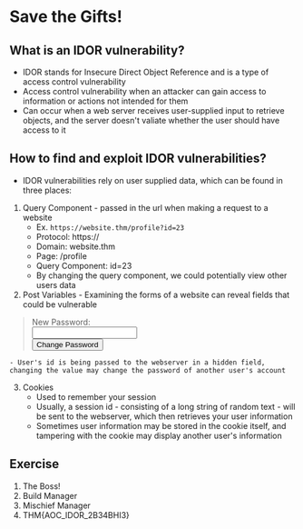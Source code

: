 # Save the Gifts!

## What is an IDOR vulnerability?
- IDOR stands for Insecure Direct Object Reference and is a type of access control vulnerability
- Access control vulnerability when an attacker can gain access to information or actions not intended for them
- Can occur when a web server receives user-supplied input to retrieve objects, and the server doesn't valiate whether the user should have access to it
## How to find and exploit IDOR vulnerabilities?
- IDOR vulnerabilities rely on user supplied data, which can be found in three places:
1. Query Component - passed in the url when making a request to a website
    - Ex. `https://website.thm/profile?id=23`
    - Protocol: https://
    - Domain: website.thm
    - Page: /profile
    - Query Component: id=23
    - By changing the query component, we could potentially view other users data
2. Post Variables - Examining the forms of a website can reveal fields that could be vulnerable
><form method="POST" action="/update-password">
>    <input type="hidden" name"user_id" value="123">
>    <div>New Password:</div>
>    <div><input type="password" name="new_password"></div>
>    <div><input type="submit" value="Change Password">
></form>
    - User's id is being passed to the webserver in a hidden field, changing the value may change the password of another user's account
3. Cookies
    - Used to remember your session
    - Usually, a session id - consisting of a long string of random text - will be sent to the webserver, which then retrieves your user information
    - Sometimes user information may be stored in the cookie itself, and tampering with the cookie may display another user's information
## Exercise
1. The Boss!
2. Build Manager
3. Mischief Manager
4. THM{AOC_IDOR_2B34BHI3}
